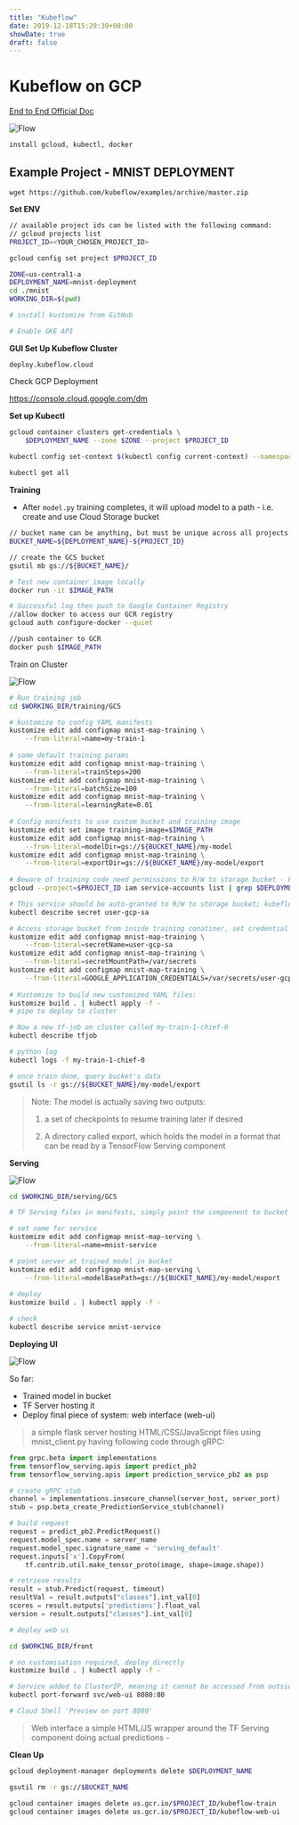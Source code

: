 ```yaml
---
title: "Kubeflow"
date: 2019-12-18T15:29:39+08:00
showDate: true
draft: false
---
```


# Kubeflow on GCP

[End to End Official Doc](https://www.kubeflow.org/docs/gke/gcp-e2e/)

![Flow](https://codelabs.developers.google.com/codelabs/kubeflow-introduction/img/dcc9c2ad993627f4.png)





`install gcloud, kubectl, docker`



## Example Project - MNIST DEPLOYMENT

`wget https://github.com/kubeflow/examples/archive/master.zip`

**Set ENV**

```bash
// available project ids can be listed with the following command:
// gcloud projects list
PROJECT_ID=<YOUR_CHOSEN_PROJECT_ID>

gcloud config set project $PROJECT_ID

ZONE=us-central1-a
DEPLOYMENT_NAME=mnist-deployment
cd ./mnist
WORKING_DIR=$(pwd)

# install kustomize from GitHub

# Enable GKE API
```



**GUI Set Up Kubeflow Cluster**

`deploy.kubeflow.cloud`

Check GCP Deployment 

https://console.cloud.google.com/dm



**Set up Kubectl**

```bash
gcloud container clusters get-credentials \
    $DEPLOYMENT_NAME --zone $ZONE --project $PROJECT_ID
    
kubectl config set-context $(kubectl config current-context) --namespace=kubeflow

kubectl get all
```



**Training**

- After `model.py` training completes, it will upload model to a path - i.e. create and use Cloud Storage bucket

```bash
// bucket name can be anything, but must be unique across all projects
BUCKET_NAME=${DEPLOYMENT_NAME}-${PROJECT_ID}

// create the GCS bucket
gsutil mb gs://${BUCKET_NAME}/

# Test new container image locally 
docker run -it $IMAGE_PATH

# Successful log then push to Google Container Registry
//allow docker to access our GCR registry
gcloud auth configure-docker --quiet

//push container to GCR
docker push $IMAGE_PATH
```



Train on Cluster

![Flow](https://codelabs.developers.google.com/codelabs/kubeflow-introduction/img/592dfcb8ad425470.png)



```bash
# Run training job 
cd $WORKING_DIR/training/GCS

# kustomize to config YAML manifests
kustomize edit add configmap mnist-map-training \
    --from-literal=name=my-train-1
    
# some default training params
kustomize edit add configmap mnist-map-training \
    --from-literal=trainSteps=200
kustomize edit add configmap mnist-map-training \
    --from-literal=batchSize=100
kustomize edit add configmap mnist-map-training \
    --from-literal=learningRate=0.01
    
# Config manifests to use custom bucket and training image
kustomize edit set image training-image=$IMAGE_PATH
kustomize edit add configmap mnist-map-training \
    --from-literal=modelDir=gs://${BUCKET_NAME}/my-model
kustomize edit add configmap mnist-map-training \
    --from-literal=exportDir=gs://${BUCKET_NAME}/my-model/export
    
# Beware of training code need permissions to R/W to storage bucket - kubeflow solves it by creating a service account within Project as part of deployment: verify
gcloud --project=$PROJECT_ID iam service-accounts list | grep $DEPLOYMENT_NAME

# This service should be auto-granted to R/W to storage bucket; kubeflow also added Kubernetes Secrets called 'user-gcp-sa' to cluster, containing credentials needed to authenticate as this service account within cluster:
kubectl describe secret user-gcp-sa

# Access storage bucket from inside training conatiner, set credential env to point to json file contained in secret
kustomize edit add configmap mnist-map-training \
    --from-literal=secretName=user-gcp-sa
kustomize edit add configmap mnist-map-training \
    --from-literal=secretMountPath=/var/secrets
kustomize edit add configmap mnist-map-training \
    --from-literal=GOOGLE_APPLICATION_CREDENTIALS=/var/secrets/user-gcp-sa.json
    
# Kustomize to build new customized YAML files:
kustomize build . | kubectl apply -f -
# pipe to deploy to cluster

# Now a new tf-job on cluster called my-train-1-chief-0 
kubectl describe tfjob

# python log
kubectl logs -f my-train-1-chief-0

# once train done, query bucket's data
gsutil ls -r gs://${BUCKET_NAME}/my-model/export
```



> Note: The model is actually saving two outputs:
>
> 1) a set of checkpoints to resume training later if desired
>
> 2) A directory called export, which holds the model in a format that can be read by a TensorFlow Serving component



**Serving**

![Flow](https://codelabs.developers.google.com/codelabs/kubeflow-introduction/img/cc5d49c6f430d718.png)

```bash
cd $WORKING_DIR/serving/GCS

# TF Serving files in manifests, simply point the compoenent to bucket where model data is stored - will spin up a server to handle requests - unlike tf-job, no custom container needed for server process - instead all info server needs stored in the model file

# set name for service
kustomize edit add configmap mnist-map-serving \
    --from-literal=name=mnist-service

# point server at trained model in bucket
kustomize edit add configmap mnist-map-serving \
    --from-literal=modelBasePath=gs://${BUCKET_NAME}/my-model/export
    
# deploy
kustomize build . | kubectl apply -f -

# check
kubectl describe service mnist-service
```



**Deploying UI**

![Flow](https://codelabs.developers.google.com/codelabs/kubeflow-introduction/img/7b9b1f3166b67b4c.png)



So far:

- Trained model in bucket
- TF Server hosting it
- Deploy final piece of system: web interface (web-ui)

> a simple flask server hosting HTML/CSS/JavaScript files using mnist_client.py having following code through gRPC:

```python
from grpc.beta import implementations
from tensorflow_serving.apis import predict_pb2
from tensorflow_serving.apis import prediction_service_pb2 as psp

# create gRPC stub
channel = implementations.insecure_channel(server_host, server_port)
stub = psp.beta_create_PredictionService_stub(channel)

# build request
request = predict_pb2.PredictRequest()
request.model_spec.name = server_name
request.model_spec.signature_name = 'serving_default'
request.inputs['x'].CopyFrom(
    tf.contrib.util.make_tensor_proto(image, shape=image.shape))

# retrieve results
result = stub.Predict(request, timeout)
resultVal = result.outputs["classes"].int_val[0]
scores = result.outputs['predictions'].float_val
version = result.outputs["classes"].int_val[0]
```



```bash
# deploy web ui

cd $WORKING_DIR/front

# no customisation required, deploy directly
kustomize build . | kubectl apply -f -

# Service added to ClusterIP, meaning it cannot be accessed from outside the cluster!  Need to set up direct connection to the cluster
kubectl port-forward svc/web-ui 8080:80

# Cloud Shell 'Preview on port 8080'
```



> Web interface a simple HTML/JS wrapper around the TF Serving component doing actual predictions - 



**Clean Up**

```bash
gcloud deployment-manager deployments delete $DEPLOYMENT_NAME

gsutil rm -r gs://$BUCKET_NAME

gcloud container images delete us.gcr.io/$PROJECT_ID/kubeflow-train
gcloud container images delete us.gcr.io/$PROJECT_ID/kubeflow-web-ui
```

